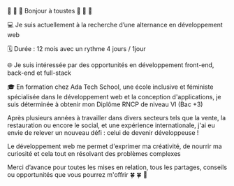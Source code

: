 🌼 🌸 🌸 Bonjour à toustes 🌸 🌸 🌼


💻 Je suis actuellement à la recherche d’une alternance en développement web

🗓️ Durée : 12 mois avec un rythme 4 jours / 1jour

🌐 Je suis intéressée par des opportunités en développement front-end, back-end et full-stack

🎓 En formation chez Ada Tech School, une école inclusive et féministe spécialisée dans le développement web et la conception d'applications, je suis déterminée à obtenir mon Diplôme RNCP de niveau VI (Bac +3)


Après plusieurs années à travailler dans divers secteurs tels que la vente, la restauration ou encore le social, et une expérience internationale, j'ai eu envie de relever un nouveau défi : celui de devenir développeuse !

Le développement web me permet d'exprimer ma créativité, de nourrir ma curiosité et cela tout en résolvant des problèmes complexes


Merci d’avance pour toutes les mises en relation, tous les partages, conseils ou opportunités que vous pourrez m'offrir 🍀 🍀 💚


